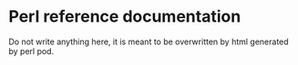 # Perl reference documentation

Do not write anything here, it is meant to be overwritten by html generated by perl pod.
